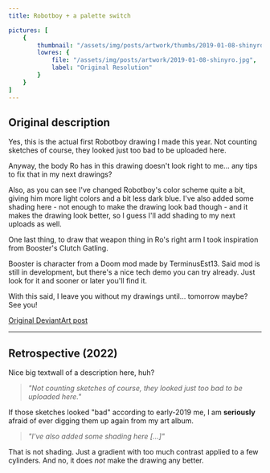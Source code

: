 ```yaml
---
title: Robotboy + a palette switch

pictures: [
	{
		thumbnail: "/assets/img/posts/artwork/thumbs/2019-01-08-shinyro.jpg",
		lowres: {
			file: "/assets/img/posts/artwork/2019-01-08-shinyro.jpg",
			label: "Original Resolution"
		}
	}
]
---
```

## Original description
Yes, this is the actual first Robotboy drawing I made this year. Not counting sketches of course, they looked just too bad to be uploaded here.

Anyway, the body Ro has in this drawing doesn't look right to me... any tips to fix that in my next drawings?

Also, as you can see I've changed Robotboy's color scheme quite a bit, giving him more light colors and a bit less dark blue.
I've also added some shading here - not enough to make the drawing look bad though - and it makes the drawing look better, so I guess I'll add shading to my next uploads as well.

One last thing, to draw that weapon thing in Ro's right arm I took inspiration from Booster's Clutch Gatling.

Booster is character from a Doom mod made by TerminusEst13. Said mod is still in development, but there's a nice tech demo you can try already. Just look for it and sooner or later you'll find it.

With this said, I leave you without my drawings until... tomorrow maybe? See you!

[Original DeviantArt post](https://www.deviantart.com/phantomdoom741/art/Robotboy-but-with-a-palette-switch-780310259)

---

## Retrospective (2022)
Nice big textwall of a description here, huh?

> *"Not counting sketches of course, they looked just too bad to be uploaded here."*

If those sketches looked "bad" according to early-2019 me, I am **seriously** afraid of ever digging them up again from my art album.

> *"I've also added some shading here [...]"*

That is not shading. Just a gradient with too much contrast applied to a few cylinders.
And no, it does *not* make the drawing any better.
